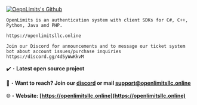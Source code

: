 <a href="https://github.com/Hack3rOG" target="_blank"> <img src="https://media.discordapp.net/attachments/951596591356215386/1081569456028913695/openlimitsgithub.png" alt="OepnLimits's Github"/></a>

```sh-session
OpenLimits is an authentication system with client SDKs for C#, C++, Python, Java and PHP.

https://openlimitsllc.online

Join our Discord for announcements and to message our ticket system bot about account issues/purchase inquiries https://discord.gg/4d5yWwKkvM
```

✔️・**Latest open source project [](https://github.com/Hack3rOG/)**

📩・**Want to reach? Join our [discord](https://discord.gg/4d5yWwKkvM) or mail [support@openlimitsllc.online](mailto:support@openlimitsllc.online)**
</a><img align="right" src="https://github-readme-stats.vercel.app/api/top-langs?username=Hack3rOG&count_private=true&hide=procfile,css&theme=dark&border_color=000000&cache_seconds=1800&layout=compact&langs_count=10&custom_title=Most Used Coding Languages" alt="" /> </p>
🌐・**Website: [https://openlimitsllc.online](https://openlimitsllc.online)**

